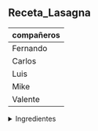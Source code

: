 ## Receta_Lasagna

compañeros    | 
------------- | 
Fernando      | 
Carlos        | 
Luis          |
Mike          |
Valente       |

<details>
<summary markdown="span">Ingredientes</summary>
### Para la salsa

### PASO 1

- 1 kilogramos de tomate (jitomate) hervido

- 2 cubos de 21 gramos de Knorr Romate

- 2 cucharadas de aceite de oliva

- 1/2 cebolla picada

- 5 hojas de albaca seca

- 1 cucharada de orégano seco


### Para el relleno y la pasta

![alt text](https://assets.unileversolutions.com/recipes-v2/109130.jpg?imwidth=1600)

<details>
  <summary markdown="span">PASO 2</summary>

 
 
- 1/4 de cucharadita de pimienta negra molida

- 2 cucharadas de aceite

- 1/2 cebolla blanca finamente picada

- 1 diente de ajo finamente picado

- 2 tazas de pimiento morrón verde finamente picado

- 400 gramos de carne molida de res (magra y baja en grasa)

- 1 cucharada de **Knorr®** Costilla Jugosa

- 12 láminas de pasta para lasaña precocida

- 1/4 de cucharadita de canela molida

- 150 gramos de queso mozzarella rallado

- 10 hojas de albahaca fresca


<div class="panel panel-default">
  <div class="panel-body">
    Nota
  </div>
  <div class="panel-footer">Puedes usar el sazonador que gustes.</div>
</div>



![image](https://www.elsoldetoluca.com.mx/incoming/5m9t1h-garfield.jpg/alternates/LANDSCAPE_768/garfield.jpg)


  
</details>


### Dale clik a la imagen para ver el video 


[![Puedes ver el video](
https://simplementerecetas.com/wp-content/uploads/2017/12/lasa%C3%B1a-750x499.jpg)](https://www.youtube.com/watch?v=twMG35nCQ1g "Puedes ver el video")


<!-- codigo parte 3 receta CARLOS CELERINO SANCHEZ ISLAS -->
## Método de preparación
Para la salsa de tomate  
<!-- linea doble horizontal-->
----
__________
<!-- tabla de ingredientes-->
<table>
    <tr>
        <td>Paso 1
        </tr>
   <tr>
        <td> Precalentar el horno a 180 °C. Licuar el jitomate con los cubos de Knorr® Tomate. Colar y reservar.
   <tr>
        <td>Paso 2
        </tr>
   <tr>
        <td> Calentar el aceite de oliva y freír ligeramente la cebolla picada.
   <tr>
        <td>Paso 3
        </tr>
   <tr>
        <td>Verter la salsa de tomate (jitomate) licuada y una vez que suelte el hervor añadir la albahaca y el orégano.
        </table>

<!-- linea doble horizontal-->
----
__________
Para la pasta y la boloñesa
<!-- tabla de ingredientes 2-->
<table>
    <tr>
        <td>Paso 1
        </tr>
   <tr>
        <td>Calentar el aceite y freír la cebolla picada con el ajo y el pimiento. Una vez que cambien de color (blanco a transparente) agregar la carne y cocinar hasta que se dore.
    <tr>
        <td>Paso 2
        </tr>
   <tr>
        <td>Sazonar con Knorr® Costilla Jugosa, pimienta y canela. Reservar.
        </table>
        
<!-- linea doble horizontal-->
----
__________

<!-- FIN codigo parte 3 receta CARLOS CELERINO SANCHEZ ISLAS -->